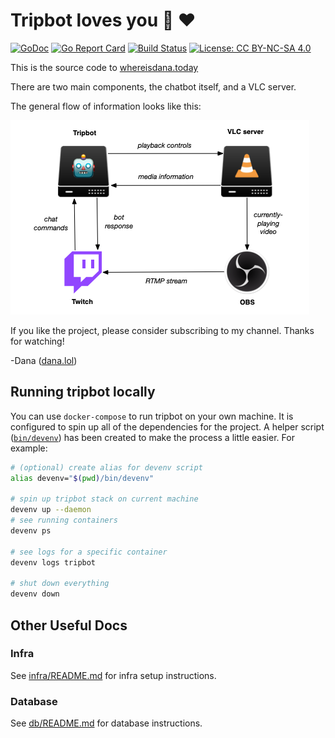 # Tripbot loves you :robot: :heart:

[![GoDoc](https://godoc.org/github.com/dmerrick/tripbot?status.svg)](https://godoc.org/github.com/dmerrick/tripbot)
[![Go Report Card](https://goreportcard.com/badge/github.com/dmerrick/tripbot)](https://goreportcard.com/report/github.com/dmerrick/tripbot)
[![Build Status](https://img.shields.io/endpoint.svg?url=https%3A%2F%2Factions-badge.atrox.dev%2Fdmerrick%2Ftripbot%2Fbadge&style=flat)](https://actions-badge.atrox.dev/dmerrick/tripbot/goto)
[![License: CC BY-NC-SA 4.0](https://img.shields.io/badge/License-CC%20BY--NC--SA%204.0-lightgrey.svg)](https://creativecommons.org/licenses/by-nc-sa/4.0/)

This is the source code to [whereisdana.today](http://whereisdana.today)

There are two main components, the chatbot itself, and a VLC server.

The general flow of information looks like this:

![](assets/infra-diagram.png)

If you like the project, please consider subscribing to my channel.
Thanks for watching!

-Dana ([dana.lol](https://dana.lol))


## Running tripbot locally

You can use `docker-compose` to run tripbot on your own machine.
It is configured to spin up all of the dependencies for the project.
A helper script ([`bin/devenv`](https://github.com/dmerrick/tripbot/blob/master/bin/devenv)) has been created to make the process a little easier.
For example:

```bash
# (optional) create alias for devenv script
alias devenv="$(pwd)/bin/devenv"

# spin up tripbot stack on current machine
devenv up --daemon
# see running containers
devenv ps

# see logs for a specific container
devenv logs tripbot

# shut down everything
devenv down
```


## Other Useful Docs

### Infra

See [infra/README.md](infra/README.md) for infra setup instructions.

### Database

See [db/README.md](db/README.md) for database instructions.



